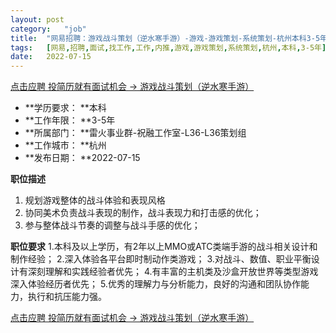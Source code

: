 ```yaml
---
layout:	post
category:	"job"
title:	"网易招聘：游戏战斗策划（逆水寒手游）-游戏-游戏策划-系统策划-杭州本科3-5年"
tags:	[网易,招聘,面试,找工作,工作,内推,游戏,游戏策划,系统策划,杭州,本科,3-5年]
date:	2022-07-15
---
```


[点击应聘 投简历就有面试机会 -> 游戏战斗策划（逆水寒手游）](http://mobile.bole.netease.com/bole/boleDetail?id=40047&employeeId=346f03c3cda5f04c&key=all)



- **学历要求： **本科
- **工作年限： **3-5年
- **所属部门： **雷火事业群-祝融工作室-L36-L36策划组
- **工作城市： **杭州
- **发布日期： **2022-07-15



**职位描述**
1. 规划游戏整体的战斗体验和表现风格
2. 协同美术负责战斗表现的制作，战斗表现力和打击感的优化；
3. 参与整体战斗节奏的调整与战斗手感的优化；



**职位要求**
1.本科及以上学历，有2年以上MMO或ATC类端手游的战斗相关设计和制作经验；
2.深入体验各平台即时制动作类游戏；
3.对战斗、数值、职业平衡设计有深刻理解和实践经验者优先；
4.有丰富的主机类及沙盒开放世界等类型游戏深入体验经历者优先；
5.优秀的理解力与分析能力，良好的沟通和团队协作能力，执行和抗压能力强。



[点击应聘 投简历就有面试机会 -> 游戏战斗策划（逆水寒手游）](http://mobile.bole.netease.com/bole/boleDetail?id=40047&employeeId=346f03c3cda5f04c&key=all)